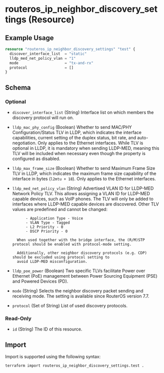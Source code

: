 # routeros_ip_neighbor_discovery_settings (Resource)


## Example Usage
```terraform
resource "routeros_ip_neighbor_discovery_settings" "test" {
  discover_interface_list  = "static"
  lldp_med_net_policy_vlan = "1"
  mode                     = "tx-and-rx"
  protocol                 = []
}
```

<!-- schema generated by tfplugindocs -->
## Schema

### Optional

- `discover_interface_list` (String) Interface list on which members the discovery protocol will run on.
- `lldp_mac_phy_config` (Boolean) Whether to send MAC/PHY Configuration/Status TLV in LLDP, which indicates the interface capabilities, current setting of the duplex status, bit rate, and auto-negotiation. Only applies to the Ethernet interfaces. While TLV is optional in LLDP, it is mandatory when sending LLDP-MED, meaning this TLV will be included when necessary even though the property is configured as disabled.
- `lldp_max_frame_size` (Boolean) Whether to send Maximum Frame Size TLV in LLDP, which indicates the maximum frame size capability of the interface in bytes (`l2mtu + 18`). Only applies to the Ethernet interfaces.
- `lldp_med_net_policy_vlan` (String) Advertised VLAN ID for LLDP-MED Network Policy TLV. This allows assigning a VLAN ID for 
			LLDP-MED capable devices, such as VoIP phones. The TLV will only be added to interfaces where LLDP-MED 
			capable devices are discovered. Other TLV values are predefined and cannot be changed:

			- Application Type - Voice
			- VLAN Type - Tagged
			- L2 Priority - 0
			- DSCP Priority - 0
		
		When used together with the bridge interface, the (R/M)STP protocol should be enabled with protocol-mode setting. 
		
		Additionally, other neighbor discovery protocols (e.g. CDP) should be excluded using protocol setting to 
		avoid LLDP-MED misconfiguration.
- `lldp_poe_power` (Boolean) Two specific TLVs facilitate Power over Ethernet (PoE) management between Power Sourcing Equipment (PSE) and Powered Devices (PD).
- `mode` (String) Selects the neighbor discovery packet sending and receiving mode. The setting is available since RouterOS version 7.7.
- `protocol` (Set of String) List of used discovery protocols.

### Read-Only

- `id` (String) The ID of this resource.

## Import
Import is supported using the following syntax:
```shell
terraform import routeros_ip_neighbor_discovery_settings.test .
```
